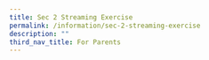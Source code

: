 ```yaml
---
title: Sec 2 Streaming Exercise
permalink: /information/sec-2-streaming-exercise
description: ""
third_nav_title: For Parents
---
```

